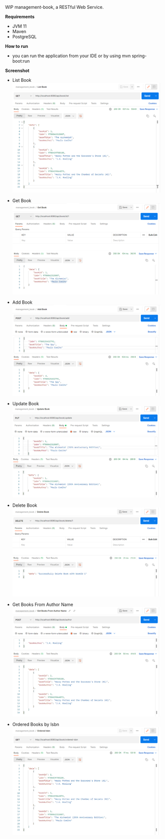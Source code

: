 WIP management-book, a RESTful Web Service.

**Requirements**
- JVM 11
- Maven
- PostgreSQL

**How to run**
- you can run the application from your IDE or by using mvn spring-boot:run

**Screenshot**
- List Book
  <img src="https://github.com/m-fachrizal/management-book/blob/main/screenshot/list.PNG"> <br/>

- Get Book
  <img src="https://github.com/m-fachrizal/management-book/blob/main/screenshot/get_book.PNG"> <br/>

- Add Book
  <img src="https://github.com/m-fachrizal/management-book/blob/main/screenshot/add_book.PNG"> <br/>

- Update Book
  <img src="https://github.com/m-fachrizal/management-book/blob/main/screenshot/update_book.PNG"> <br/>

- Delete Book
  <img src="https://github.com/m-fachrizal/management-book/blob/main/screenshot/delete_book.PNG"> <br/>

- Get Books From Author Name
  <img src="https://github.com/m-fachrizal/management-book/blob/main/screenshot/get_books_from_author_name.PNG"> <br/>

- Ordered Books by Isbn
  <img src="https://github.com/m-fachrizal/management-book/blob/main/screenshot/ordered_isbn.PNG"> <br/>
